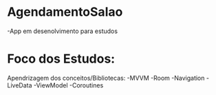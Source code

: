 # AgendamentoSalao
-App em desenolvimento para estudos 

# Foco dos Estudos:
Apendrizagem dos conceitos/Bibliotecas:
-MVVM
-Room
-Navigation
-LiveData
-ViewModel
-Coroutines
